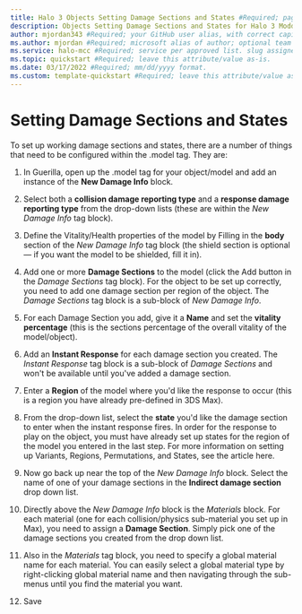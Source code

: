 ```yaml
---
title: Halo 3 Objects Setting Damage Sections and States #Required; page title is displayed in search results. Include the brand.
description: Objects Setting Damage Sections and States for Halo 3 Modding Documentation. #Required; article description that is displayed in search results. 
author: mjordan343 #Required; your GitHub user alias, with correct capitalization.
ms.author: mjordan #Required; microsoft alias of author; optional team alias.
ms.service: halo-mcc #Required; service per approved list. slug assigned by ACOM.
ms.topic: quickstart #Required; leave this attribute/value as-is.
ms.date: 03/17/2022 #Required; mm/dd/yyyy format.
ms.custom: template-quickstart #Required; leave this attribute/value as-is.
---
```


# Setting Damage Sections and States

To set up working damage sections and states, there are a number of things that need to be configured within the .model tag. They are:

1. In Guerilla, open up the .model tag for your object/model and add an instance of the **New Damage Info** block.

1. Select both a **collision damage reporting type** and a **response damage reporting type** from the drop-down lists (these are within the *New Damage Info* tag block).

1. Define the Vitality/Health properties of the model by Filling in the **body** section of the *New Damage Info* tag block (the shield section is optional— if you want the model to be shielded, fill it in).

1. Add one or more **Damage Sections** to the model (click the Add button in the *Damage Sections* tag block). For the object to be set up correctly, you need to add one damage section per region of the object. The *Damage Sections* tag block is a sub-block of *New Damage Info*.

1. For each Damage Section you add, give it a **Name** and set the **vitality percentage** (this is the sections percentage of the overall vitality of the model/object).

1. Add an **Instant Response** for each damage section you created. The *Instant Response* tag block is a sub-block of *Damage Sections* and won't be available until you've added a damage section.

1. Enter a **Region** of the model where you'd like the response to occur (this is a region you have already pre-defined in 3DS Max).

1. From the drop-down list, select the **state** you'd like the damage section to enter when the instant response fires. In order for the response to play on the object, you must have already set up states for the region of the model you entered in the last step. For more information on setting up Variants, Regions, Permutations, and States, see the article here.

1. Now go back up near the top of the *New Damage Info* block. Select the name of one of your damage sections in the **Indirect damage section** drop down list.

1. Directly above the *New Damage Info* block is the *Materials* block. For each material (one for each collision/physics sub-material you set up in Max), you need to assign a **Damage Section**. Simply pick one of the damage sections you created from the drop down list.

1. Also in the *Materials* tag block, you need to specify a global material name for each material. You can easily select a global material type by right-clicking global material name and then navigating through the sub-menus until you find the material you want.

1. Save
